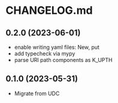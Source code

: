 # CHANGELOG.md

## 0.2.0 (2023-06-01)

- enable writing yaml files: New, put
- add typecheck via mypy
- parse URI path components as K_UPTH

## 0.1.0 (2023-05-31)

- Migrate from UDC
